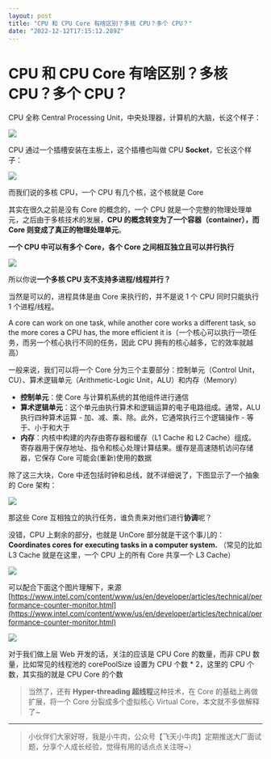 ```yaml
---
layout: post
title: "CPU 和 CPU Core 有啥区别？多核 CPU？多个 CPU？"
date: "2022-12-12T17:15:12.289Z"
---
```

CPU 和 CPU Core 有啥区别？多核 CPU？多个 CPU？
==================================

CPU 全称 Central Processing Unit，中央处理器，计算机的大脑，长这个样子：

![](https://cs-wiki.oss-cn-shanghai.aliyuncs.com/img/image-20220914221128585.png)

CPU 通过一个插槽安装在主板上，这个插槽也叫做 CPU **Socket**，它长这个样子：

![](https://cs-wiki.oss-cn-shanghai.aliyuncs.com/img/image-20220914221108888.png)

而我们说的多核 CPU，一个 CPU 有几个核，这个核就是 Core

其实在很久之前是没有 Core 的概念的，一个 CPU 就是一个完整的物理处理单元，之后由于多核技术的发展，**CPU 的概念转变为了一个容器（container），而 Core 则变成了真正的物理处理单元**。

**一个 CPU 中可以有多个 Core，各个 Core 之间相互独立且可以并行执行**

![](https://cs-wiki.oss-cn-shanghai.aliyuncs.com/img/image-20220914221435120.png)

所以你说**一个多核 CPU 支不支持多进程/线程并行？**

当然是可以的，进程具体是由 Core 来执行的，并不是说 1 个 CPU 同时只能执行 1 个进程/线程。

A core can work on one task, while another core works a different task, so the more cores a CPU has, the more efficient it is（一个核心可以执行一项任务，而另一个核心执行不同的任务，因此 CPU 拥有的核心越多，它的效率就越高）

一般来说，我们可以将一个 Core 分为三个主要部分：控制单元（Control Unit，CU）、算术逻辑单元（Arithmetic-Logic Unit，ALU）和内存（Memory）

*   **控制单元**：使 Core 与计算机系统的其他组件进行通信
*   **算术逻辑单元**：这个单元由执行算术和逻辑运算的电子电路组成。通常，ALU 执行四种算术运算 - 加、减、乘、除。此外，它通常执行三个逻辑操作 - 等于、小于和大于
*   **内存**：内核中构建的内存由寄存器和缓存（L1 Cache 和 L2 Cache）组成。寄存器用于保存地址、指令和核心处理计算结果。缓存是高速随机访问存储器，它保存 Core 可能会(重新)使用的数据

除了这三大块，Core 中还包括时钟和总线，就不详细说了，下图显示了一个抽象的 Core 架构：

![](https://cs-wiki.oss-cn-shanghai.aliyuncs.com/img/image-20220914224446362.png)

那这些 Core 互相独立的执行任务，谁负责来对他们进行**协调**呢？

没错，CPU 上剩余的部分，也就是 UnCore 部分就是干这个事儿的： **Coordinates cores for executing tasks in a computer system.** （常见的比如 L3 Cache 就是在这里，一个 CPU 上的所有 Core 共享一个 L3 Cache）

![](https://cs-wiki.oss-cn-shanghai.aliyuncs.com/img/image-20220914224736171.png)

可以配合下面这个图片理解下，来源 [https://www.intel.com/content/www/us/en/developer/articles/technical/performance-counter-monitor.html](https://www.intel.com/content/www/us/en/developer/articles/technical/performance-counter-monitor.html)

![](https://cs-wiki.oss-cn-shanghai.aliyuncs.com/img/image-20220914222324093.png)

对于我们做上层 Web 开发的话，关注的应该是 CPU Core 的数量，而非 CPU 数量，比如常见的线程池的 corePoolSize 设置为 CPU 个数 \* 2，这里的 CPU 个数，其实指的就是 CPU Core 的个数

> 当然了，还有 **Hyper-threading 超线程**这种技术，在 Core 的基础上再做扩展，将一个 Core 分裂成多个虚拟核心 Virtual Core，本文就不多做解释了~

* * *

> 小伙伴们大家好呀，我是小牛肉，公众号【飞天小牛肉】定期推送大厂面试题，分享个人成长经验，觉得有用的话点点关注呀~）